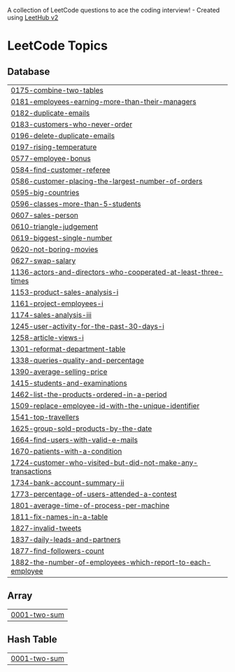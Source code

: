 A collection of LeetCode questions to ace the coding interview! - Created using [LeetHub v2](https://github.com/arunbhardwaj/LeetHub-2.0)
<!---LeetCode Topics Start-->
# LeetCode Topics
## Database
|  |
| ------- |
| [0175-combine-two-tables](https://github.com/GuruNiranjan0606/Leetcode-SQL-Problems/tree/master/0175-combine-two-tables) |
| [0181-employees-earning-more-than-their-managers](https://github.com/GuruNiranjan0606/Leetcode-SQL-Problems/tree/master/0181-employees-earning-more-than-their-managers) |
| [0182-duplicate-emails](https://github.com/GuruNiranjan0606/Leetcode-SQL-Problems/tree/master/0182-duplicate-emails) |
| [0183-customers-who-never-order](https://github.com/GuruNiranjan0606/Leetcode-SQL-Problems/tree/master/0183-customers-who-never-order) |
| [0196-delete-duplicate-emails](https://github.com/GuruNiranjan0606/Leetcode-SQL-Problems/tree/master/0196-delete-duplicate-emails) |
| [0197-rising-temperature](https://github.com/GuruNiranjan0606/Leetcode-SQL-Problems/tree/master/0197-rising-temperature) |
| [0577-employee-bonus](https://github.com/GuruNiranjan0606/Leetcode-SQL-Problems/tree/master/0577-employee-bonus) |
| [0584-find-customer-referee](https://github.com/GuruNiranjan0606/Leetcode-SQL-Problems/tree/master/0584-find-customer-referee) |
| [0586-customer-placing-the-largest-number-of-orders](https://github.com/GuruNiranjan0606/Leetcode-SQL-Problems/tree/master/0586-customer-placing-the-largest-number-of-orders) |
| [0595-big-countries](https://github.com/GuruNiranjan0606/Leetcode-SQL-Problems/tree/master/0595-big-countries) |
| [0596-classes-more-than-5-students](https://github.com/GuruNiranjan0606/Leetcode-SQL-Problems/tree/master/0596-classes-more-than-5-students) |
| [0607-sales-person](https://github.com/GuruNiranjan0606/Leetcode-SQL-Problems/tree/master/0607-sales-person) |
| [0610-triangle-judgement](https://github.com/GuruNiranjan0606/Leetcode-SQL-Problems/tree/master/0610-triangle-judgement) |
| [0619-biggest-single-number](https://github.com/GuruNiranjan0606/Leetcode-SQL-Problems/tree/master/0619-biggest-single-number) |
| [0620-not-boring-movies](https://github.com/GuruNiranjan0606/Leetcode-SQL-Problems/tree/master/0620-not-boring-movies) |
| [0627-swap-salary](https://github.com/GuruNiranjan0606/Leetcode-SQL-Problems/tree/master/0627-swap-salary) |
| [1136-actors-and-directors-who-cooperated-at-least-three-times](https://github.com/GuruNiranjan0606/Leetcode-SQL-Problems/tree/master/1136-actors-and-directors-who-cooperated-at-least-three-times) |
| [1153-product-sales-analysis-i](https://github.com/GuruNiranjan0606/Leetcode-SQL-Problems/tree/master/1153-product-sales-analysis-i) |
| [1161-project-employees-i](https://github.com/GuruNiranjan0606/Leetcode-SQL-Problems/tree/master/1161-project-employees-i) |
| [1174-sales-analysis-iii](https://github.com/GuruNiranjan0606/Leetcode-SQL-Problems/tree/master/1174-sales-analysis-iii) |
| [1245-user-activity-for-the-past-30-days-i](https://github.com/GuruNiranjan0606/Leetcode-SQL-Problems/tree/master/1245-user-activity-for-the-past-30-days-i) |
| [1258-article-views-i](https://github.com/GuruNiranjan0606/Leetcode-SQL-Problems/tree/master/1258-article-views-i) |
| [1301-reformat-department-table](https://github.com/GuruNiranjan0606/Leetcode-SQL-Problems/tree/master/1301-reformat-department-table) |
| [1338-queries-quality-and-percentage](https://github.com/GuruNiranjan0606/Leetcode-SQL-Problems/tree/master/1338-queries-quality-and-percentage) |
| [1390-average-selling-price](https://github.com/GuruNiranjan0606/Leetcode-SQL-Problems/tree/master/1390-average-selling-price) |
| [1415-students-and-examinations](https://github.com/GuruNiranjan0606/Leetcode-SQL-Problems/tree/master/1415-students-and-examinations) |
| [1462-list-the-products-ordered-in-a-period](https://github.com/GuruNiranjan0606/Leetcode-SQL-Problems/tree/master/1462-list-the-products-ordered-in-a-period) |
| [1509-replace-employee-id-with-the-unique-identifier](https://github.com/GuruNiranjan0606/Leetcode-SQL-Problems/tree/master/1509-replace-employee-id-with-the-unique-identifier) |
| [1541-top-travellers](https://github.com/GuruNiranjan0606/Leetcode-SQL-Problems/tree/master/1541-top-travellers) |
| [1625-group-sold-products-by-the-date](https://github.com/GuruNiranjan0606/Leetcode-SQL-Problems/tree/master/1625-group-sold-products-by-the-date) |
| [1664-find-users-with-valid-e-mails](https://github.com/GuruNiranjan0606/Leetcode-SQL-Problems/tree/master/1664-find-users-with-valid-e-mails) |
| [1670-patients-with-a-condition](https://github.com/GuruNiranjan0606/Leetcode-SQL-Problems/tree/master/1670-patients-with-a-condition) |
| [1724-customer-who-visited-but-did-not-make-any-transactions](https://github.com/GuruNiranjan0606/Leetcode-SQL-Problems/tree/master/1724-customer-who-visited-but-did-not-make-any-transactions) |
| [1734-bank-account-summary-ii](https://github.com/GuruNiranjan0606/Leetcode-SQL-Problems/tree/master/1734-bank-account-summary-ii) |
| [1773-percentage-of-users-attended-a-contest](https://github.com/GuruNiranjan0606/Leetcode-SQL-Problems/tree/master/1773-percentage-of-users-attended-a-contest) |
| [1801-average-time-of-process-per-machine](https://github.com/GuruNiranjan0606/Leetcode-SQL-Problems/tree/master/1801-average-time-of-process-per-machine) |
| [1811-fix-names-in-a-table](https://github.com/GuruNiranjan0606/Leetcode-SQL-Problems/tree/master/1811-fix-names-in-a-table) |
| [1827-invalid-tweets](https://github.com/GuruNiranjan0606/Leetcode-SQL-Problems/tree/master/1827-invalid-tweets) |
| [1837-daily-leads-and-partners](https://github.com/GuruNiranjan0606/Leetcode-SQL-Problems/tree/master/1837-daily-leads-and-partners) |
| [1877-find-followers-count](https://github.com/GuruNiranjan0606/Leetcode-SQL-Problems/tree/master/1877-find-followers-count) |
| [1882-the-number-of-employees-which-report-to-each-employee](https://github.com/GuruNiranjan0606/Leetcode-SQL-Problems/tree/master/1882-the-number-of-employees-which-report-to-each-employee) |
## Array
|  |
| ------- |
| [0001-two-sum](https://github.com/GuruNiranjan0606/Leetcode-SQL-Problems/tree/master/0001-two-sum) |
## Hash Table
|  |
| ------- |
| [0001-two-sum](https://github.com/GuruNiranjan0606/Leetcode-SQL-Problems/tree/master/0001-two-sum) |
<!---LeetCode Topics End-->